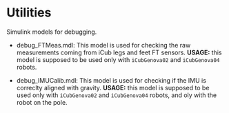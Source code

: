 # Utilities

Simulink models for debugging. 

- debug_FTMeas.mdl: This model is used for checking the raw measurements coming from iCub legs and feet FT sensors. **USAGE:** this model is supposed to be used only with `iCubGenova02` and `iCubGenova04` robots. 

-  debug_IMUCalib.mdl: This model is used for checking if the IMU is correclty aligned with gravity. **USAGE:** this model is supposed to be used only with `iCubGenova02` and `iCubGenova04` robots, and oly with the robot on the pole.



